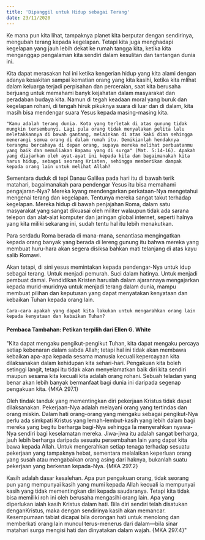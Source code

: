 ```yaml
---
title: 'Dipanggil untuk Hidup sebagai Terang'
date: 23/11/2020
---
```


Ke mana pun kita lihat, tampaknya planet kita berputar dengan sendirinya, mengubah terang kepada kegelapan. Tetapi kita juga menghadapi kegelapan yang jauh lebih dekat ke rumah tangga kita, ketika kita menganggap pengalaman kita sendiri dalam kesulitan dan tantangan dunia ini.

Kita dapat merasakan hal ini ketika kengerian hidup yang kita alami dengan adanya kesakitan sampai kematian orang yang kita kasihi, ketika kita mlihat dalam keluarga terjadi perpisahan dan perceraian, saat kita berusaha berjuang untuk memahami banyk kejahatan dalam masyarakat dan peradaban budaya kita. Namun di tegah keadaan moral yang buruk dan kegelapan rohani, di tengah hiruk pikuknya suara di luar dan di dalam, kita masih bisa mendengar suara Yesus kepada masing-masing kita.

`"Kamu adalah terang dunia. Kota yang terletak di atas gunung tidak mungkin tersembunyi. Lagi pula orang tidak menyalakan pelita lalu meletakkannya di bawah gantang, melainkan di atas kaki dian sehingga menerangi semua orang di dalam rumah itu. Demikianlah hendaknya terangmu bercahaya di depan orang, supaya mereka melihat perbuatanmu yang baik dan memuliakan Bapamu yang di surga" (Mat. 5:14-16). Apakah yang diajarkan oleh ayat-ayat ini kepada kita dan bagaimanakah kita harus hidup, sebagai seorang Kristen, sehingga memberikan dampak kepada orang lain untuk melihat Allah?`

Sementara duduk di tepi Danau Galilea pada hari itu di bawah terik matahari, bagaimanakah para pendengar Yesus itu bisa memahami pengajaran-Nya? Mereka kyang mendengarkan perkataan-Nya mengetahui mengenai terang dan kegelapan. Tentunya mereka sangat takut terhadap kegelapan. Mereka hidup di bawah penjajahan Roma, dalam satu masyarakat yang sangat dikuasai oleh militer walaupun tidak ada sarana telepon dan alat-alat komputer dan jaringan global internet, seperti halnya yang kita miliki sekarang ini, sudah tentu hal itu lebih menakutkan.

Para serdadu Roma berada di mana-mana, senantiasa mengingatkan kepada orang banyak yang berada di lereng gunung itu bahwa mereka yang membuat huru-hara akan segera disiksa bahkan mati telanjang di atas kayu salib Romawi.

Akan tetapi, di sini yesus memintakan kepada pendengar-Nya untuk idup sebagai terang. Untuk menjadi pemurah. Suci dalam hatinya. Untuk menjadi pembuat damai. Pendidikan Kristen haruslah dalam ajarannaya mengajarkan kepada murid-muridnya untuk menjadi terang dalam dunia, mampu membuat pilihan dan keputusan yang dapat menyatakan kenyataan dan kebaikan Tuhan kepada orang lain.

`Cara-cara apakah yang dapat kita lakukan untuk mengarahkan orang lain kepada kenyataan dan kebaikan Tuhan?`

#### Pembaca Tambahan: Petikan terpilih dari Ellen G. White

"Kita dapat mengaku pengikut-pengikut Tuhan, kita dapat mengaku percaya setiap kebenaran dalam sabda Allah; tetapi hal ini tidak akan membawa kebaikan apa-apa kepada sesama manusia kecuali kepercayaan kita dilaksanakan dalam kehidupan kita sehari-hari. Pengakuan kita boleh setinggi langit, tetapi itu tidak akan menyelamatkan baik diri kita sendiri maupun sesama kita kecuali kita adalah orang rohani. Sebuah teladan yang benar akan lebih banyak bermanfaat bagi dunia ini daripada segenap pengakuan kita. {MKA 297.1}

Oleh tindak tanduk yang mementingkan diri pekerjaan Kristus tidak dapat dilaksanakan. Pekerjaan-Nya adalah melayani orang yang tertindas dan orang miskin. Dalam hati orang-orang yang mengaku sebagai pengikut-Nya perlu ada simkpati Kristus yang lemah-lembut-kasih yang lebih dalam bagi mereka yang begitu berharga bagi-Nya sehingga Ia menyerahkan nyawa-Nya sendiri bagi keselamatan mereka. Jiwa-jiwa itu adalah sangat berharga, jauh lebih berharga daripada sesuatu persembahan lain yang dapat kita bawa kepada Allah. Untuk mengerahkan setiap tenaga terhadap sesuatu pekerjaan yang tampaknya hebat, sementara melalaikan keperluan orang yang susah atau mengabaikan orang asing dari haknya, bukanlah suatu pekerjaan yang berkenan kepada-Nya. {MKA 297.2}

Kasih adalah dasar kesalehan. Apa pun pengakuan orang, tidak seorang pun yang mempunyai kasih yang mumi kepada Allah kecuali ia mempunyai kasih yang tidak mementingkan diri kepada saudaranya. Tetapi kita tidak bisa memiliki roh ini oleh berusaha mengasihi orang lain. Apa yang diperlukan ialah kasih Kristus dalam hati. Bila diri sendiri telah disatukan denganKristus, maka dengan sendirinya kasih akan memancar. Kesempumaan tabiat dicapai bila dorongan hati untuk menolong dan memberkati orang lain muncul terus-menerus dari dalam—bila sinar matahari surga mengisi hati dan dinyatakan dalam wajah. {MKA 297.4}"